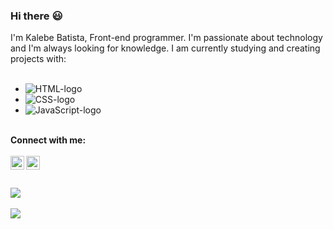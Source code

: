 ### Hi there :smiley:

I'm Kalebe Batista, Front-end programmer. I'm passionate about technology and I'm always looking for knowledge. I am currently studying and creating projects with: 
<br>
<br>
- <img src="https://img.shields.io/badge/HTML5-E34F26?style=for-the-badge&logo=html5&logoColor=white" alt="HTML-logo"/>
- <img src="https://img.shields.io/badge/CSS3-1572B6?style=for-the-badge&logo=css3&logoColor=white" alt="CSS-logo"/>
- <img src="https://img.shields.io/badge/JavaScript-F7DF1E?style=for-the-badge&logo=javascript&logoColor=black" alt="JavaScript-logo"/>

<br>
<b>Connect with me:
<br>
<br>
<a target="_blank" href="https://instagram.com/kalebebatista">
  <img align="left" width="22px" src="https://cdn-icons-png.flaticon.com/512/174/174855.png" alt="icone-instagram"> 
</a>
<a target="_blank" href="https://facebook.com/kalebe.batista">
  <img align="left" width="22px" src="https://cdn-icons-png.flaticon.com/512/174/174848.png" alt="icone-facebook"> 
</a>
<br>
<br>
  <br>
<img align="bottom" src="https://github-readme-stats.vercel.app/api?username=KalebeBatista94"/>
<br>
<br>
<img align="bottom" src="https://github-readme-stats.vercel.app/api/top-langs/?username=KalebeBatista94"/>
